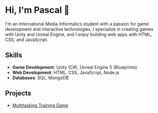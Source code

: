 # Hi, I'm Pascal 👋

I'm an International Media Informatics student with a passion for game development and interactive technologies. I specialize in creating games with Unity and Unreal Engine, and I enjoy building web apps with HTML, CSS, and JavaScript.

## Skills
- **Game Development**: Unity (C#), Unreal Engine 5 (Blueprints)
- **Web Development**: HTML, CSS, JavaScript, Node.js
- **Databases**: SQL, MongoDB

## Projects
- [Multitasking Training Game](https://github.com/ChariotGames/I-Cant-C-Sharp)
